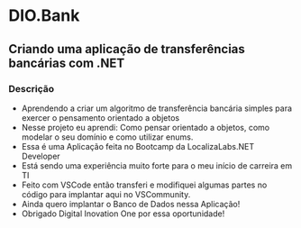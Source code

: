 # DIO.Bank
## Criando uma aplicação de transferências bancárias com .NET
### Descrição

- Aprendendo a criar um algoritmo de transferência bancária simples para exercer o pensamento orientado a objetos
- Nesse projeto eu aprendi: Como pensar orientado a objetos, como modelar o seu domínio e como utilizar enums.
- Essa é uma Aplicação feita no Bootcamp da LocalizaLabs.NET Developer
- Está sendo uma experiência muito forte para o meu início de carreira em TI
- Feito com VSCode então transferi e modifiquei algumas partes no código para implantar aqui no VSCommunity.
- Ainda quero implantar o Banco de Dados nessa Aplicação!
- Obrigado Digital Inovation One por essa oportunidade!
